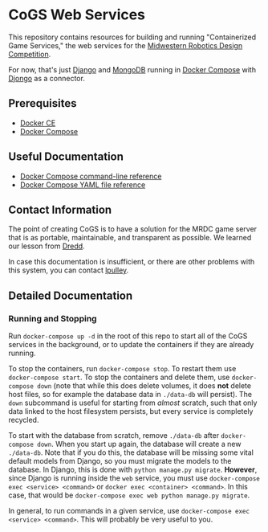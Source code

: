 # CoGS Web Services

This repository contains resources for building and running "Containerized Game Services," the web services for the [Midwestern Robotics Design Competition](http://mrdc.ec.illinois.edu/).

For now, that's just [Django](https://www.djangoproject.com/) and [MongoDB](https://www.mongodb.com/) running in [Docker Compose](https://docs.docker.com/compose/) with [Djongo](https://nesdis.github.io/djongo/) as a connector.

## Prerequisites

- [Docker CE](https://docs.docker.com/install/)
- [Docker Compose](https://docs.docker.com/compose/install/)

## Useful Documentation

- [Docker Compose command-line reference](https://docs.docker.com/compose/reference/overview/)
- [Docker Compose YAML file reference](https://docs.docker.com/compose/compose-file/)

## Contact Information

The point of creating CoGS is to have a solution for the MRDC game server that is as portable, maintainable, and transparent as possible. We learned our lesson from [Dredd](https://github.com/uiuc-mrdc/game-server).

In case this documentation is insufficient, or there are other problems with this system, you can contact [lpulley](https://lpulley.me/).

## Detailed Documentation

### Running and Stopping

Run `docker-compose up -d` in the root of this repo to start all of the CoGS services in the background, or to update the containers if they are already running.

To stop the containers, run `docker-compose stop`. To restart them use `docker-compose start`. To stop the containers and delete them, use `docker-compose down` (note that while this does delete volumes, it does **not** delete host files, so for example the database data in `./data-db` will persist). The `down` subcommand is useful for starting from *almost* scratch, such that only data linked to the host filesystem persists, but every service is completely recycled.

To start with the database from scratch, remove `./data-db` after `docker-compose down`. When you start up again, the database will create a new `./data-db`. Note that if you do this, the database will be missing some vital default models from Django, so you must migrate the models to the database. In Django, this is done with `python manage.py migrate`. **However**, since Django is running inside the `web` service, you must use `docker-compose exec <service> <command>` or `docker exec <container> <command>`. In this case, that would be `docker-compose exec web python manage.py migrate`.

In general, to run commands in a given service, use `docker-compose exec <service> <command>`. This will probably be very useful to you.
